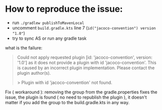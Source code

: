 # How to reproduce the issue:
- run `./gradlew publishToMavenLocal`
- uncomment `build.gradle.kts` line 7 (`id("jacoco-convention") version "1.0"`)
- try to sync AS or run any gradle task

what is the failure:
> Could not apply requested plugin [id: 'jacoco-convention', version: '1.0'] as it does not provide a plugin with id 'jacoco-convention'. This is caused by an incorrect plugin implementation. Please contact the plugin author(s).
>
>  &gt; Plugin with id 'jacoco-convention' not found.

Fix ( workaround ):
removing the group from the gradle.properties fixes the issue, the plugin is found ( no need to republish the plugin
 ), it doesn't matter if you add the group to the build.gradle.kts in any way. 